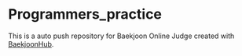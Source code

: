# Programmers_practice
This is a auto push repository for Baekjoon Online Judge created with [BaekjoonHub](https://github.com/BaekjoonHub/BaekjoonHub).
